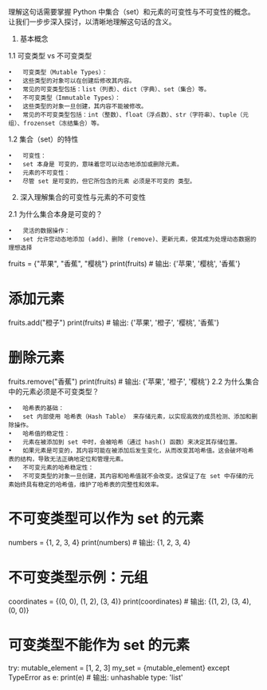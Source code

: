 理解这句话需要掌握 Python 中集合（set）和元素的可变性与不可变性的概念。让我们一步步深入探讨，以清晰地理解这句话的含义。
1. 基本概念

1.1 可变类型 vs 不可变类型

	•	可变类型（Mutable Types）：
	•	这些类型的对象可以在创建后修改其内容。
	•	常见的可变类型包括：list（列表）、dict（字典）、set（集合）等。
	•	不可变类型（Immutable Types）：
	•	这些类型的对象一旦创建，其内容不能被修改。
	•	常见的不可变类型包括：int（整数）、float（浮点数）、str（字符串）、tuple（元组）、frozenset（冻结集合）等。

1.2 集合（set）的特性

	•	可变性：
	•	set 本身是 可变的，意味着您可以动态地添加或删除元素。
	•	元素的不可变性：
	•	尽管 set 是可变的，但它所包含的元素 必须是不可变的 类型。
2. 深入理解集合的可变性与元素的不可变性

2.1 为什么集合本身是可变的？

	•	灵活的数据操作：
	•	set 允许您动态地添加 (add)、删除 (remove)、更新元素，使其成为处理动态数据的理想选择
fruits = {"苹果", "香蕉", "樱桃"}
print(fruits)  # 输出: {'苹果', '樱桃', '香蕉'}

# 添加元素
fruits.add("橙子")
print(fruits)  # 输出: {'苹果', '橙子', '樱桃', '香蕉'}

# 删除元素
fruits.remove("香蕉")
print(fruits)  # 输出: {'苹果', '橙子', '樱桃'}
2.2 为什么集合中的元素必须是不可变类型？

	•	哈希表的基础：
	•	set 内部使用 哈希表（Hash Table） 来存储元素，以实现高效的成员检测、添加和删除操作。
	•	哈希值的稳定性：
	•	元素在被添加到 set 中时，会被哈希（通过 hash() 函数）来决定其存储位置。
	•	如果元素是可变的，其内容可能在被添加后发生变化，从而改变其哈希值。这会破坏哈希表的结构，导致无法正确地定位和管理元素。
	•	不可变元素的哈希稳定性：
	•	不可变类型的对象一旦创建，其内容和哈希值就不会改变。这保证了在 set 中存储的元素始终具有稳定的哈希值，维护了哈希表的完整性和效率。
# 不可变类型可以作为 set 的元素
numbers = {1, 2, 3, 4}
print(numbers)  # 输出: {1, 2, 3, 4}

# 不可变类型示例：元组
coordinates = {(0, 0), (1, 2), (3, 4)}
print(coordinates)  # 输出: {(1, 2), (3, 4), (0, 0)}
# 可变类型不能作为 set 的元素
try:
    mutable_element = [1, 2, 3]
    my_set = {mutable_element}
except TypeError as e:
    print(e)  # 输出: unhashable type: 'list'